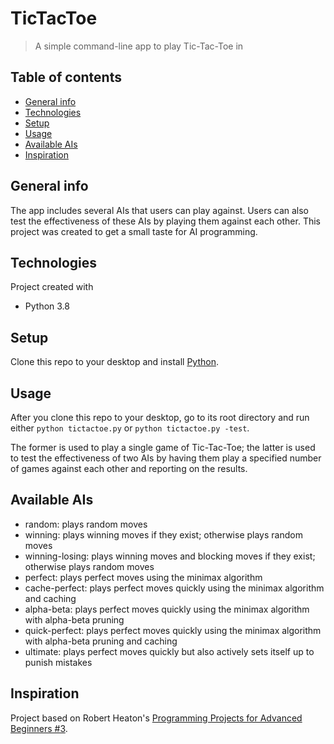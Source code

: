 # TicTacToe
> A simple command-line app to play Tic-Tac-Toe in

## Table of contents
* [General info](#general-info)
* [Technologies](#technologies)
* [Setup](#setup)
* [Usage](#usage)
* [Available AIs](#available-ais)
* [Inspiration](#inspiration)

## General info
The app includes several AIs that users can play against. Users can also test the effectiveness of these AIs by playing them against each other. This project was created to get a small taste for AI programming.

## Technologies
Project created with
* Python 3.8

## Setup
Clone this repo to your desktop and install [Python](https://www.python.org/downloads/).

## Usage
After you clone this repo to your desktop, go to its root directory and run either `python tictactoe.py` or `python tictactoe.py -test`. 

The former is used to play a single game of Tic-Tac-Toe; the latter is used to test the effectiveness of two AIs by having them play a specified number of games against each other and reporting on the results.

## Available AIs
* random: plays random moves
* winning: plays winning moves if they exist; otherwise plays random moves
* winning-losing: plays winning moves and blocking moves if they exist; otherwise plays random moves
* perfect: plays perfect moves using the minimax algorithm
* cache-perfect: plays perfect moves quickly using the minimax algorithm and caching
* alpha-beta: plays perfect moves quickly using the minimax algorithm with alpha-beta pruning
* quick-perfect: plays perfect moves quickly using the minimax algorithm with alpha-beta pruning and caching
* ultimate: plays perfect moves quickly but also actively sets itself up to punish mistakes

## Inspiration
Project based on Robert Heaton's [Programming Projects for Advanced Beginners #3](https://robertheaton.com/2018/10/09/programming-projects-for-advanced-beginners-3-a/).